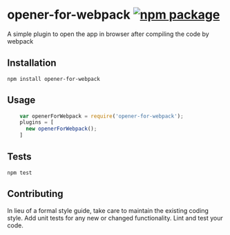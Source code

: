 # opener-for-webpack [![npm package][npm-badge]][npm]

A simple plugin to open the app in browser after compiling the code by webpack

## Installation

  `npm install opener-for-webpack`

## Usage

```js
    var openerForWebpack = require('opener-for-webpack');
    plugins = [
      new openerForWebpack();
    ]
```

## Tests

  `npm test`

## Contributing

In lieu of a formal style guide, take care to maintain the existing coding style. Add unit tests for any new or changed functionality. Lint and test your code.

[npm-badge]: https://img.shields.io/npm/v/opener-for-webpack.svg?style=flat-square
[npm]: https://www.npmjs.com/package/opener-for-webpack
